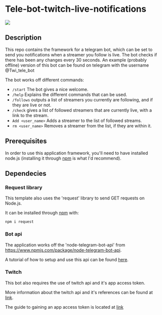 # Tele-bot-twitch-live-notifications
![](https://pngimg.com/uploads/twitch/twitch_PNG12.png)
## Description

This repo contains the framework for a telegram bot, which can be set to send you notifications when a streamer you follow is live. The bot checks if there has been any changes every 30 seconds. An example (probably offline) version of this bot can be found on telegram with the username @Twi_tele_bot

The bot works off different commands:

  - `/start` The bot gives a nice welcome.
  - `/help` Explains the different commands that can be used.
  - `/follows` outputs a list of streamers you currently are following, and if they are live or not.
  - `/check` gives a list of followed streamers that are currently live, with a link to the stream.
  - `Add <user_name>` Adds a streamer to the list of followed streams.
  - `rm <user_name>` Removes a streamer from the list, if they are within it.
  

## Prerequisites

In order to use this application framework, you'll need to have installed node.js (installing it through [npm](https://docs.npmjs.com/downloading-and-installing-node-js-and-npm) is what I'd recommend).

## Dependecies

### Request library
This template also uses the 'request' library to send GET requests on Node.js. 

It can be installed through [npm](https://www.npmjs.com/package/request) with:


    npm i request

### Bot api

The application works off the 'node-telegram-bot-api' from https://www.npmjs.com/package/node-telegram-bot-api. 

A tutorial of how to setup and use this api can be found [here](https://github.com/hosein2398/node-telegram-bot-api-tutorial).

### Twitch

This bot also requires the use of twitch api and it's app access token. 

More information about the twitch api and it's references can be found at [link](https://dev.twitch.tv/docs/api/reference/). 

The guide to gaining an app access token is located at [link](https://dev.twitch.tv/docs/authentication/)
